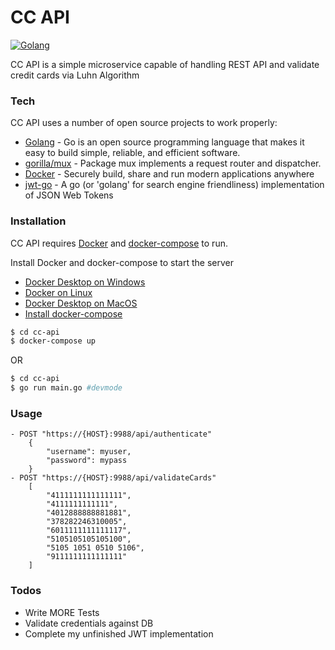 # CC API

[![Golang](https://golang.org/lib/godoc/images/go-logo-blue.svg)](https://golang.org/)

CC API is a simple microservice capable of handling REST API and validate credit cards via Luhn Algorithm

### Tech

CC API uses a number of open source projects to work properly:

* [Golang](https://golang.org/) - Go is an open source programming language that makes it easy to build simple, reliable, and efficient software.
* [gorilla/mux](https://github.com/gorilla/mux) - Package mux implements a request router and dispatcher.
* [Docker](https://www.docker.com/) - Securely build, share and run modern applications anywhere
* [jwt-go](https://github.com/dgrijalva/jwt-go) - A go (or 'golang' for search engine friendliness) implementation of JSON Web Tokens

### Installation

CC API requires [Docker](https://www.docker.com/) and [docker-compose](https://docs.docker.com/compose/) to run.

Install Docker and docker-compose to start the server
 - [Docker Desktop on Windows](https://docs.docker.com/docker-for-windows/install/)
 - [Docker on Linux](https://docs.docker.com/install/linux/docker-ce/centos/)
 - [Docker Desktop on MacOS](https://docs.docker.com/docker-for-mac/install/)
 - [Install docker-compose](https://docs.docker.com/compose/install/)

```sh
$ cd cc-api
$ docker-compose up
```
OR
```sh
$ cd cc-api
$ go run main.go #devmode
```

### Usage
    - POST "https://{HOST}:9988/api/authenticate"
        {
            "username": myuser,
            "password": mypass
        }
    - POST "https://{HOST}:9988/api/validateCards"
        [
            "4111111111111111",
        	"4111111111111",
        	"4012888888881881",
        	"378282246310005",
        	"6011111111111117",
        	"5105105105105100",
        	"5105 1051 0510 5106",
        	"9111111111111111"
        ]

### Todos

 - Write MORE Tests
 - Validate credentials against DB
 - Complete my unfinished JWT implementation
